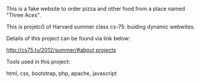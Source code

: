 This is a fake website to order pizza and other food from a place named "Three Aces".

This is projetc0 of Harvard summer class cs-75: buiding dynamic webwites.

Details of this project can be found via link below:

http://cs75.tv/2012/summer/#about,projects

Tools used in this project:

html, css, bootstrap, php, apache, javascript
